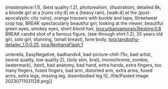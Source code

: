 (masterpiece:1.1), (best quality:1.2), photorealism, (illustration), detailed 8k, a blonde girl at a [ruins city:4] on a (heavy rain), [walk:4] at the (post-apocalyptic city ruins), orange trousers with buckle and tape, Streetwear crop top, BREAK spectacularly beautiful girl, looking at the viewer, beautiful green eyes, smokey eyes, short blond hair, <lora:urbansamuraiv3testing:0.8> BREAK candid shot of a famous figure, (see-through shirt:1.2), 20 years old girl, solo girl, stunning, (small breast), tone body, <lora:tangbohu-detailer_1.0:0.25>, <lora:RenhangFlash:1>

umbrella, EasyNegative, badhandv4, bad-picture-chill-75v, bad-artist, (worst quality, low quality:2), ((oily skin, bra)), monochrome, zombie, (watermark), (text), bad anatomy, bad hand, extra hands, extra fingers, too many fingers, fused fingers, bad arm, distorted arm, extra arms, fused arms, extra legs, missing leg, disembodied leg
![[../file/Pasted image 20230711031128.png]]